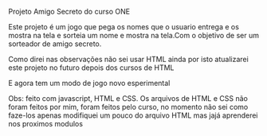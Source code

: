 Projeto Amigo Secreto do curso ONE

Este projeto é um jogo que pega os nomes que o usuario entrega e os mostra na tela e sorteia um nome e mostra na tela.Com o objetivo de ser um 
sorteador de amigo secreto.

Como direi nas observações não sei usar HTML ainda por isto atualizarei este projeto no futuro depois dos cursos de HTML

E agora tem um modo de jogo novo esperimental

Obs: feito com javascript, HTML e CSS. Os arquivos de HTML e CSS não foram feitos por mim, foram feitos pelo curso, no momento não sei como faze-los 
apenas modifiquei um pouco do arquivo HTML mas jajá aprenderei nos proximos modulos 
